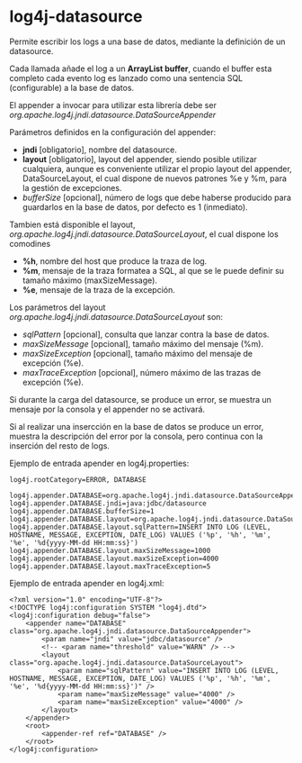 # log4j-datasource
Permite escribir los logs a una base de datos, mediante la definición de un datasource.

Cada llamada añade el log a un **ArrayList buffer**, cuando el buffer esta completo cada evento log es lanzado como una sentencia SQL (configurable) a la base de datos.

El appender a invocar para utilizar esta librería debe ser *org.apache.log4j.jndi.datasource.DataSourceAppender*

Parámetros definidos en la configuración del appender: 
 * **jndi** [obligatorio], nombre del datasource. 
 * **layout** [obligatorio], layout del appender, siendo posible utilizar cualquiera, aunque es conveniente utilizar el propio layout del appender, DataSourceLayout, el cual dispone de nuevos patrones %e y %m, para la gestión de excepciones. 
 * *bufferSize* [opcional], número de logs que debe haberse producido para guardarlos en la base de datos, por defecto es 1 (inmediato).

Tambien está disponible el layout, *org.apache.log4j.jndi.datasource.DataSourceLayout*, el cual dispone los comodines
 * **%h**, nombre del host que produce la traza de log.
 * **%m**, mensaje de la traza formatea a SQL, al que se le puede definir su tamaño máximo (maxSizeMessage).
 * **%e**, mensaje de la traza de la excepción.
 
Los parámetros del layout *org.apache.log4j.jndi.datasource.DataSourceLayout* son: 
 * *sqlPattern* [opcional], consulta que lanzar contra la base de datos.
 * *maxSizeMessage* [opcional], tamaño máximo del mensaje (%m). 
 * *maxSizeException* [opcional], tamaño máximo del mensaje de excepción (%e).
 * *maxTraceException* [opcional], número máximo de las trazas de excepción (%e).

Si durante la carga del datasource, se produce un error, se muestra un mensaje por la consola y el appender no se activará. 

Si al realizar una insercción en la base de datos se produce un error, muestra la descripción del error por la consola, pero continua con la inserción del resto de logs. 

Ejemplo de entrada apender en log4j.properties: 

    log4j.rootCategory=ERROR, DATABASE

    log4j.appender.DATABASE=org.apache.log4j.jndi.datasource.DataSourceAppender
    log4j.appender.DATABASE.jndi=java:jdbc/datasource
    log4j.appender.DATABASE.bufferSize=1
    log4j.appender.DATABASE.layout=org.apache.log4j.jndi.datasource.DataSourceLayout
    log4j.appender.DATABASE.layout.sqlPattern=INSERT INTO LOG (LEVEL, HOSTNAME, MESSAGE, EXCEPTION, DATE_LOG) VALUES ('%p', '%h', '%m', '%e', '%d{yyyy-MM-dd HH:mm:ss}')
    log4j.appender.DATABASE.layout.maxSizeMessage=1000
    log4j.appender.DATABASE.layout.maxSizeException=4000
    log4j.appender.DATABASE.layout.maxTraceException=5


Ejemplo de entrada apender en log4j.xml:

    <?xml version="1.0" encoding="UTF-8"?>
    <!DOCTYPE log4j:configuration SYSTEM "log4j.dtd">
    <log4j:configuration debug="false">
        <appender name="DATABASE" class="org.apache.log4j.jndi.datasource.DataSourceAppender">
            <param name="jndi" value="jdbc/datasource" />
            <!-- <param name="threshold" value="WARN" /> -->
            <layout class="org.apache.log4j.jndi.datasource.DataSourceLayout">
                <param name="sqlPattern" value="INSERT INTO LOG (LEVEL, HOSTNAME, MESSAGE, EXCEPTION, DATE_LOG) VALUES ('%p', '%h', '%m', '%e', '%d{yyyy-MM-dd HH:mm:ss}')" />
                <param name="maxSizeMessage" value="4000" />
                <param name="maxSizeException" value="4000" />
            </layout>
        </appender>
        <root>
            <appender-ref ref="DATABASE" />
        </root>
    </log4j:configuration>